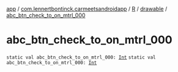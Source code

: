 [app](../../../index.md) / [com.lennertbontinck.carmeetsandroidapp](../../index.md) / [R](../index.md) / [drawable](index.md) / [abc_btn_check_to_on_mtrl_000](./abc_btn_check_to_on_mtrl_000.md)

# abc_btn_check_to_on_mtrl_000

`static val abc_btn_check_to_on_mtrl_000: `[`Int`](https://kotlinlang.org/api/latest/jvm/stdlib/kotlin/-int/index.html)
`static val abc_btn_check_to_on_mtrl_000: `[`Int`](https://kotlinlang.org/api/latest/jvm/stdlib/kotlin/-int/index.html)